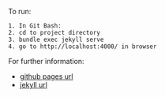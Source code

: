 To run:

```
1. In Git Bash:
2. cd to project directory
3. bundle exec jekyll serve
4. go to http://localhost:4000/ in browser
```

For further information:
- [github pages url](https://help.github.com/en/articles/setting-up-your-github-pages-site-locally-with-jekyll)
- [jekyll url](https://jekyllrb.com/docs/installation/windows/)